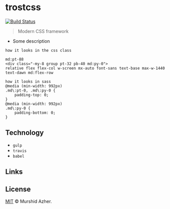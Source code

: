 # trostcss

[![Build Status](https://travis-ci.org/murshidazher/trostcss.svg?branch=master)](https://travis-ci.org/murshidazher/trostcss)

> Modern CSS framework

- Some description

```
how it looks in the css class

md:pt-88
<div class="-my-8 group pt-32 pb-40 md:py-0">
relative flex flex-col w-screen mx-auto font-sans text-base max-w-1440 text-dawn md:flex-row
```

```
how it looks in sass
@media (min-width: 992px)
.md\:pt-0, .md\:py-0 {
    padding-top: 0;
}
@media (min-width: 992px)
.md\:py-0 {
    padding-bottom: 0;
}
```

## Technology

- `gulp`
- `travis`
- `babel`

## Links

## License

[MIT](https://github.com/murshidazher/trostcss/blob/master/LICENSE) © Murshid Azher.
